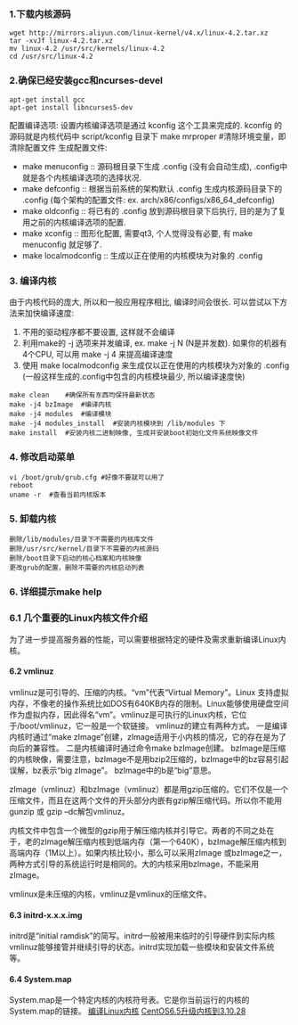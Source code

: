 ### 1.下载内核源码
```
wget http://mirrors.aliyun.com/linux-kernel/v4.x/linux-4.2.tar.xz 
tar -xvJf linux-4.2.tar.xz
mv linux-4.2 /usr/src/kernels/linux-4.2
cd /usr/src/linux-4.2
```
### 2.确保已经安装gcc和ncurses-devel
```
apt-get install gcc
apt-get install libncurses5-dev
```
配置编译选项:
设置内核编译选项是通过 kconfig 这个工具来完成的.
kconfig 的源码就是内核代码中 script/kconfig 目录下
make mrproper  #清除环境变量，即清除配置文件
生成配置文件:

- make menuconfig :: 源码根目录下生成 .config (没有会自动生成), .config中就是各个内核编译选项的选择状况.
- make defconfig :: 根据当前系统的架构默认 .config 生成内核源码目录下的 .config (每个架构的配置文件: ex. arch/x86/configs/x86_64_defconfig)
- make oldconfig :: 将已有的 .config 放到源码根目录下后执行, 目的是为了复用之前的内核编译选项的配置.
- make xconfig :: 图形化配置, 需要qt3, 个人觉得没有必要, 有 make menuconfig 就足够了.
- make localmodconfig :: 生成以正在使用的内核模块为对象的 .config

### 3. 编译内核
由于内核代码的庞大, 所以和一般应用程序相比, 编译时间会很长. 可以尝试以下方法来加快编译速度:

1.  不用的驱动程序都不要设置, 这样就不会编译
2.  利用make的 -j 选项来并发编译, ex. make -j N (N是并发数). 如果你的机器有4个CPU, 可以用 make -j 4 来提高编译速度
3.  使用 make localmodconfig 来生成仅以正在使用的内核模块为对象的 .config (一般这样生成的.config中包含的内核模块最少, 所以编译速度快)
```
make clean    #确保所有东西均保持最新状态
make -j4 bzImage  #编译内核
make -j4 modules  #编译模块
make -j4 modules_install  #安装内核模块到 /lib/modules 下
make install  #安装内核二进制映像, 生成并安装boot初始化文件系统映像文件
```
### 4. 修改启动菜单
```
vi /boot/grub/grub.cfg #好像不要就可以用了
reboot
uname -r  #查看当前内核版本
```
### 5. 卸载内核
```
删除/lib/modules/目录下不需要的内核库文件
删除/usr/src/kernel/目录下不需要的内核源码
删除/boot目录下启动的核心档案和内核映像
更改grub的配置，删除不需要的内核启动列表
```
### 6. 详细提示make help
### 6.1 几个重要的Linux内核文件介绍
为了进一步提高服务器的性能，可以需要根据特定的硬件及需求重新编译Linux内核。
#### 6.2 vmlinuz
vmlinuz是可引导的、压缩的内核。“vm”代表“Virtual Memory”。Linux 支持虚拟内存，不像老的操作系统比如DOS有640KB内存的限制。Linux能够使用硬盘空间作为虚拟内存，因此得名“vm”。vmlinuz是可执行的Linux内核，它位于/boot/vmlinuz，它一般是一个软链接。
vmlinuz的建立有两种方式。
一是编译内核时通过“make zImage”创建，zImage适用于小内核的情况，它的存在是为了向后的兼容性。
二是内核编译时通过命令make bzImage创建。
bzImage是压缩的内核映像，需要注意，bzImage不是用bzip2压缩的，bzImage中的bz容易引起误解，bz表示“big zImage”。 bzImage中的b是“big”意思。

zImage（vmlinuz）和bzImage（vmlinuz）都是用gzip压缩的。它们不仅是一个压缩文件，而且在这两个文件的开头部分内嵌有gzip解压缩代码。所以你不能用gunzip 或 gzip –dc解包vmlinuz。

内核文件中包含一个微型的gzip用于解压缩内核并引导它。两者的不同之处在于，老的zImage解压缩内核到低端内存（第一个640K），bzImage解压缩内核到高端内存（1M以上）。如果内核比较小，那么可以采用zImage 或bzImage之一，两种方式引导的系统运行时是相同的。大的内核采用bzImage，不能采用zImage。

vmlinux是未压缩的内核，vmlinuz是vmlinux的压缩文件。 
#### 6.3 initrd-x.x.x.img
initrd是“initial ramdisk”的简写。initrd一般被用来临时的引导硬件到实际内核vmlinuz能够接管并继续引导的状态。initrd实现加载一些模块和安装文件系统等。 
#### 6.4 System.map
System.map是一个特定内核的内核符号表。它是你当前运行的内核的System.map的链接。 
[编译Linux内核](http://www.cnblogs.com/wang_yb/p/3899439.html)
[CentOS6.5升级内核到3.10.28 ](http://blog.csdn.net/taiyang1987912/article/details/42744019)

